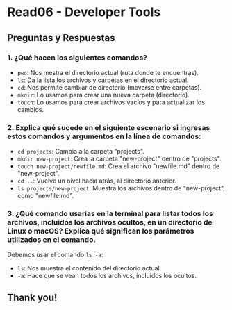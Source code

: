 # Read06 - Developer Tools

## Preguntas y Respuestas

### **1️. ¿Qué hacen los siguientes comandos?**

-  `pwd`: Nos mestra el directorio actual (ruta donde te encuentras).
- `ls`: Da la lista los archivos y carpetas en el directorio actual.
- `cd`: Nos permite cambiar de directorio (moverse entre carpetas).
- `mkdir`: Lo usamos para crear una nueva carpeta (directorio).
- `touch`: Lo usamos para crear archivos vacíos y para actualizar los cambios.

### 2. Explica qué sucede en el siguiente escenario si ingresas estos comandos y argumentos en la línea de comandos:

- `cd projects`: Cambia a la carpeta "projects".
- `mkdir new-project`: Crea la carpeta "new-project" dentro de "projects".
- `touch new-project/newfile.md`: Crea el archivo "newfile.md" dentro de "new-project".
- `cd ..`: Vuelve un nivel hacia atrás, al directorio anterior.
- `ls projects/new-project`: Muestra los archivos dentro de "new-project", como "newfile.md".

### 3. ¿Qué comando usarías en la terminal para listar todos los archivos, incluidos los archivos ocultos, en un directorio de Linux o macOS? Explica qué significan los parámetros utilizados en el comando.

Debemos usar el comando `ls -a`:
- `ls`: Nos muestra el contenido del directorio actual.
- `-a`: Hace que se vean todos los archivos, incluidos los ocultos.

## Thank you!
